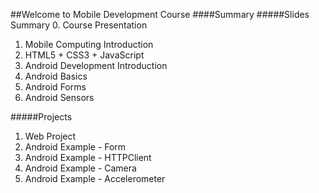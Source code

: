 ##Welcome to Mobile Development Course
####Summary
#####Slides Summary
0. Course Presentation
1. Mobile Computing Introduction
2. HTML5 + CSS3 + JavaScript
3. Android Development Introduction
4. Android Basics
5. Android Forms
6. Android Sensors

#####Projects

1. Web Project
2. Android Example - Form
3. Android Example - HTTPClient 
4. Android Example - Camera
5. Android Example - Accelerometer


